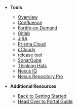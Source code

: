 - **Tools**
  - [Overview](tools-overview) 
  - [Confluence](confluence/confluence-overview)
  - [Fortify-on Demand](fod/fortify-on-demand-overview)
  - [Gitlab](gitlab/gitlab-overview)  
  - [JIRA](jira/jira-overview) 
  - [Prisma Cloud](prisma-cloud/prisma-cloud-overview)
  - [pCloudy](pcloudy/pcloudy-overview)
  - [release tool](release-tool-overview)
  - [SonarQube](sonarqube/sonarqube-overview)
  - [Thinking Hats](thinking-hats/thinking-hats-overview)
  - [Nexus IQ](nexus-iq/nexus-iq-overview)
  - [Nexus Repository Pro](nexus-repository/nexus-repository-pro-overview)


  
- **Additional Resources**
  - [Back to Getting Started](https://docs.developer.tech.gov.sg/docs/ship-hats-getting-started-guide/#/)
  - [Head Over to Portal Guide](https://docs.developer.tech.gov.sg/docs/ship-hats-portal-guide/#/ship-hats-portal-overview)
